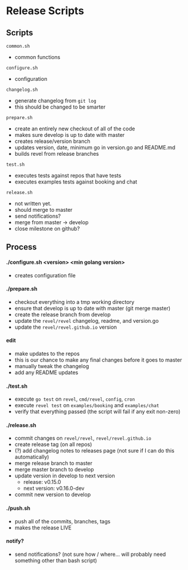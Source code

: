 # Release Scripts

## Scripts

`common.sh`

* common functions

`configure.sh`

* configuration

`changelog.sh`

* generate changelog from `git log`
* this should be changed to be smarter

`prepare.sh`

* create an entirely new checkout of all of the code
* makes sure develop is up to date with master
* creates release/version branch
* updates version, date, minimum go in version.go and README.md
* builds revel from release branches

`test.sh`

* executes tests against repos that have tests
* executes examples tests against booking and chat

`release.sh`

* not written yet.
* should merge to master
* send notifications?
* merge from master -> develop
* close milestone on github?

## Process

#### ./configure.sh  \<version\> \<min golang version\>

* creates configuration file

#### ./prepare.sh

* checkout everything into a tmp working directory
* ensure that develop is up to date with master (git merge master)
* create the release branch from develop
* update the `revel/revel` changelog, readme, and version.go
* update the `revel/revel.github.io` version

#### edit

* make updates to the repos
* this is our chance to make any final changes before it goes to master
* manually tweak the changelog
* add any README updates

#### ./test.sh

* execute `go test` on `revel`, `cmd/revel`, `config`, `cron`
* execute `revel test` on `examples/booking` and `examples/chat`
* verify that everything passed (the script will fail if any exit non-zero)
    
#### ./release.sh <next version>

* commit changes on `revel/revel`, `revel/revel.github.io`
* create release tag (on all repos)
* (?) add changelog notes to releases page (not sure if I can do this automatically)
* merge release branch to master
* merge master branch to develop
* update version in develop to next version
    * release: v0.15.0
    * next version: v0.16.0-dev
* commit new version to develop

#### ./push.sh

* push all of the commits, branches, tags
* makes the release LIVE
   
#### notify?

* send notifications? (not sure how / where... will probably need something other than bash script)


